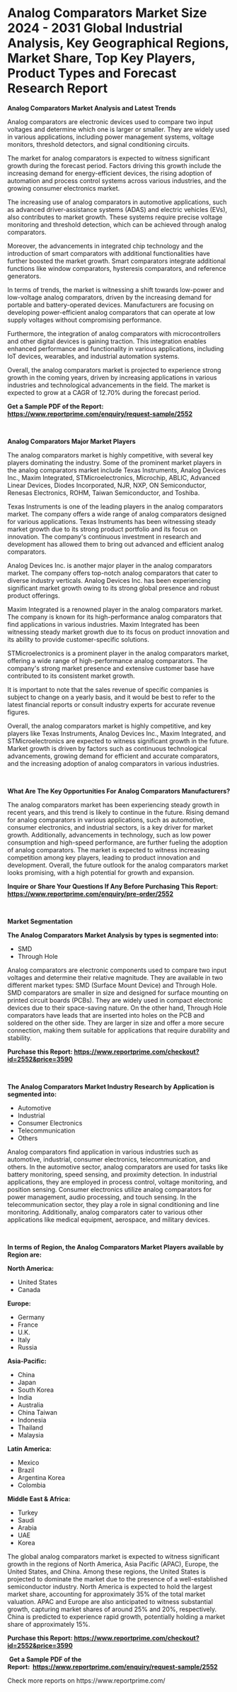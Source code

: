 <p><h1>Analog Comparators Market Size 2024 - 2031 Global Industrial Analysis, Key Geographical Regions, Market Share, Top Key Players, Product Types and Forecast Research Report</h1></p><p><strong>Analog Comparators Market Analysis and Latest Trends</strong></p>
<p><p>Analog comparators are electronic devices used to compare two input voltages and determine which one is larger or smaller. They are widely used in various applications, including power management systems, voltage monitors, threshold detectors, and signal conditioning circuits.</p><p>The market for analog comparators is expected to witness significant growth during the forecast period. Factors driving this growth include the increasing demand for energy-efficient devices, the rising adoption of automation and process control systems across various industries, and the growing consumer electronics market.</p><p>The increasing use of analog comparators in automotive applications, such as advanced driver-assistance systems (ADAS) and electric vehicles (EVs), also contributes to market growth. These systems require precise voltage monitoring and threshold detection, which can be achieved through analog comparators.</p><p>Moreover, the advancements in integrated chip technology and the introduction of smart comparators with additional functionalities have further boosted the market growth. Smart comparators integrate additional functions like window comparators, hysteresis comparators, and reference generators.</p><p>In terms of trends, the market is witnessing a shift towards low-power and low-voltage analog comparators, driven by the increasing demand for portable and battery-operated devices. Manufacturers are focusing on developing power-efficient analog comparators that can operate at low supply voltages without compromising performance.</p><p>Furthermore, the integration of analog comparators with microcontrollers and other digital devices is gaining traction. This integration enables enhanced performance and functionality in various applications, including IoT devices, wearables, and industrial automation systems.</p><p>Overall, the analog comparators market is projected to experience strong growth in the coming years, driven by increasing applications in various industries and technological advancements in the field. The market is expected to grow at a CAGR of 12.70% during the forecast period.</p></p>
<p><strong>Get a Sample PDF of the Report:&nbsp; <a href="https://www.reportprime.com/enquiry/request-sample/2552">https://www.reportprime.com/enquiry/request-sample/2552</a></strong></p>
<p>&nbsp;</p>
<p><strong>Analog Comparators Major Market Players</strong></p>
<p><p>The analog comparators market is highly competitive, with several key players dominating the industry. Some of the prominent market players in the analog comparators market include Texas Instruments, Analog Devices Inc., Maxim Integrated, STMicroelectronics, Microchip, ABLIC, Advanced Linear Devices, Diodes Incorporated, NJR, NXP, ON Semiconductor, Renesas Electronics, ROHM, Taiwan Semiconductor, and Toshiba.</p><p>Texas Instruments is one of the leading players in the analog comparators market. The company offers a wide range of analog comparators designed for various applications. Texas Instruments has been witnessing steady market growth due to its strong product portfolio and its focus on innovation. The company's continuous investment in research and development has allowed them to bring out advanced and efficient analog comparators.</p><p>Analog Devices Inc. is another major player in the analog comparators market. The company offers top-notch analog comparators that cater to diverse industry verticals. Analog Devices Inc. has been experiencing significant market growth owing to its strong global presence and robust product offerings.</p><p>Maxim Integrated is a renowned player in the analog comparators market. The company is known for its high-performance analog comparators that find applications in various industries. Maxim Integrated has been witnessing steady market growth due to its focus on product innovation and its ability to provide customer-specific solutions.</p><p>STMicroelectronics is a prominent player in the analog comparators market, offering a wide range of high-performance analog comparators. The company's strong market presence and extensive customer base have contributed to its consistent market growth.</p><p>It is important to note that the sales revenue of specific companies is subject to change on a yearly basis, and it would be best to refer to the latest financial reports or consult industry experts for accurate revenue figures.</p><p>Overall, the analog comparators market is highly competitive, and key players like Texas Instruments, Analog Devices Inc., Maxim Integrated, and STMicroelectronics are expected to witness significant growth in the future. Market growth is driven by factors such as continuous technological advancements, growing demand for efficient and accurate comparators, and the increasing adoption of analog comparators in various industries.</p></p>
<p>&nbsp;</p>
<p><strong>What Are The Key Opportunities For Analog Comparators Manufacturers?</strong></p>
<p><p>The analog comparators market has been experiencing steady growth in recent years, and this trend is likely to continue in the future. Rising demand for analog comparators in various applications, such as automotive, consumer electronics, and industrial sectors, is a key driver for market growth. Additionally, advancements in technology, such as low power consumption and high-speed performance, are further fueling the adoption of analog comparators. The market is expected to witness increasing competition among key players, leading to product innovation and development. Overall, the future outlook for the analog comparators market looks promising, with a high potential for growth and expansion.</p></p>
<p><strong>Inquire or Share Your Questions If Any Before Purchasing This Report: <a href="https://www.reportprime.com/enquiry/pre-order/2552">https://www.reportprime.com/enquiry/pre-order/2552</a></strong></p>
<p>&nbsp;</p>
<p><strong>Market Segmentation</strong></p>
<p><strong>The Analog Comparators Market Analysis by types is segmented into:</strong></p>
<p><ul><li>SMD</li><li>Through Hole</li></ul></p>
<p><p>Analog comparators are electronic components used to compare two input voltages and determine their relative magnitude. They are available in two different market types: SMD (Surface Mount Device) and Through Hole. SMD comparators are smaller in size and designed for surface mounting on printed circuit boards (PCBs). They are widely used in compact electronic devices due to their space-saving nature. On the other hand, Through Hole comparators have leads that are inserted into holes on the PCB and soldered on the other side. They are larger in size and offer a more secure connection, making them suitable for applications that require durability and stability.</p></p>
<p><strong>Purchase this Report:&nbsp;<a href="https://www.reportprime.com/checkout?id=2552&price=3590">https://www.reportprime.com/checkout?id=2552&price=3590</a></strong></p>
<p>&nbsp;</p>
<p><strong>The Analog Comparators Market Industry Research by Application is segmented into:</strong></p>
<p><ul><li>Automotive</li><li>Industrial</li><li>Consumer Electronics</li><li>Telecommunication</li><li>Others</li></ul></p>
<p><p>Analog comparators find application in various industries such as automotive, industrial, consumer electronics, telecommunication, and others. In the automotive sector, analog comparators are used for tasks like battery monitoring, speed sensing, and proximity detection. In industrial applications, they are employed in process control, voltage monitoring, and position sensing. Consumer electronics utilize analog comparators for power management, audio processing, and touch sensing. In the telecommunication sector, they play a role in signal conditioning and line monitoring. Additionally, analog comparators cater to various other applications like medical equipment, aerospace, and military devices.</p></p>
<p>&nbsp;</p>
<p><strong>In terms of Region, the Analog Comparators Market Players available by Region are:</strong></p>
<p>
    <p> <strong> North America: </strong>
        <ul>
            <li>United States</li>
            <li>Canada</li>
        </ul>
        </p> 
    <p> <strong> Europe: </strong>
        <ul>
            <li>Germany</li>
            <li>France</li>
            <li>U.K.</li>
            <li>Italy</li>
            <li>Russia</li>
        </ul>
        </p> 
    <p> <strong> Asia-Pacific: </strong>
        <ul>
            <li>China</li>
            <li>Japan</li>
            <li>South Korea</li>
            <li>India</li>
            <li>Australia</li>
            <li>China Taiwan</li>
            <li>Indonesia</li>
            <li>Thailand</li>
            <li>Malaysia</li>
        </ul>
        </p> 
    <p> <strong> Latin America: </strong>
        <ul>
            <li>Mexico</li>
            <li>Brazil</li>
            <li>Argentina Korea</li>
            <li>Colombia</li>
        </ul>
        </p> 
    <p> <strong> Middle East & Africa: </strong>
        <ul>
            <li>Turkey</li>
            <li>Saudi</li>
            <li>Arabia</li>
            <li>UAE</li>
            <li>Korea</li>
        </ul>
    </p>
    </p>
<p><p>The global analog comparators market is expected to witness significant growth in the regions of North America, Asia Pacific (APAC), Europe, the United States, and China. Among these regions, the United States is projected to dominate the market due to the presence of a well-established semiconductor industry. North America is expected to hold the largest market share, accounting for approximately 35% of the total market valuation. APAC and Europe are also anticipated to witness substantial growth, capturing market shares of around 25% and 20%, respectively. China is predicted to experience rapid growth, potentially holding a market share of approximately 15%.</p></p>
<p><strong>Purchase this Report: <a href="https://www.reportprime.com/checkout?id=2552&price=3590">https://www.reportprime.com/checkout?id=2552&price=3590</a></strong></p>
<p>&nbsp;<strong>Get a Sample PDF of the Report:&nbsp;&nbsp;<a href="https://www.reportprime.com/enquiry/request-sample/2552">https://www.reportprime.com/enquiry/request-sample/2552</a></strong></p>
<p><strong></strong></p>
<p>Check more reports on https://www.reportprime.com/</p>